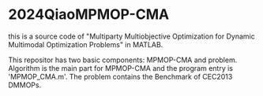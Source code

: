 # 2024QiaoMPMOP-CMA

this is a source code of "Multiparty Multiobjective Optimization for Dynamic Multimodal Optimization Problems" in MATLAB.

This repositor has two basic components: MPMOP-CMA and problem. Algorithm is the main part for MPMOP-CMA and the program entry is 'MPMOP_CMA.m'. The problem contains the Benchmark of CEC2013 DMMOPs. 
